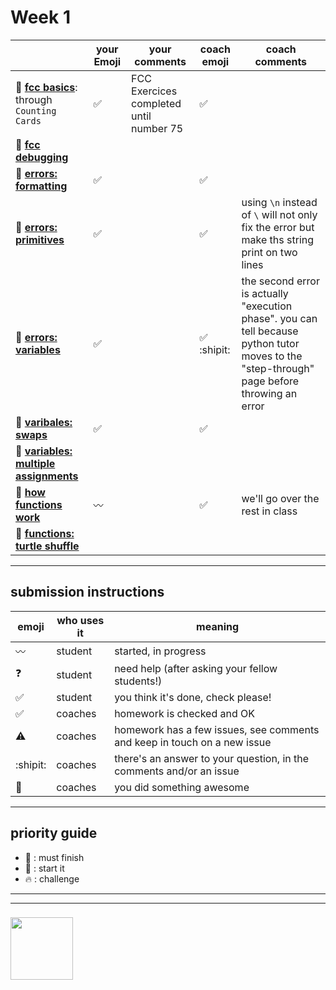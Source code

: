 # Week 1

|  | your Emoji | your comments | coach emoji | coach comments |
| --- | --- | --- | --- | --- |
| :seedling: __[fcc basics](./fcc-basic-js-pt-1.md)__: through ```Counting Cards``` | :white_check_mark: | FCC Exercices completed until number 75 | :white_check_mark: | |
| :dash: __[fcc debugging](./fcc-debugging.md)__ | | | | |
| :seedling: __[errors: formatting](./jl-errors-formatting.md)__ | :white_check_mark: | | :white_check_mark: | |
| :seedling: __[errors: primitives](./jl-errors-primitive-types.md)__ | :white_check_mark: | | :white_check_mark: | using ```\n``` instead of ```\``` will not only fix the error but make ths string print on two lines |
| :seedling: __[errors: variables](./jl-errors-variables.md)__ | :white_check_mark: | | :white_check_mark: :shipit: | the second error is actually "execution phase".  you can tell because python tutor moves to the "step-through" page before throwing an error |
| :seedling: __[varibales: swaps](./jl-variables-swaps.md)__ | :white_check_mark: | | :white_check_mark: | |
| :dash: __[variables: multiple assignments](./jl-variables-multiple.md)__ | | | | |
| :seedling: __[how functions work](./jl-functions.md)__ | :wavy_dash: | | :white_check_mark: | we'll go over the rest in class |
| :dash: __[functions: turtle shuffle](./jl-turtle-shuffle.md)__ | | | | |

---


## submission instructions

| emoji | who uses it | meaning |
| --- | --- | --- |
|  :wavy_dash: | student | started, in progress  | 
| :question: | student | need help (after asking your fellow students!) | 
| :white_check_mark: | student | you think it's done, check please! | 
| :white_check_mark: | coaches | homework is checked and OK |
| :warning: | coaches | homework has a few issues, see comments and keep in touch on a new issue |
| :shipit: | coaches | there's an answer to your question, in the comments and/or an issue  | 
| :star2: | coaches | you did something awesome |

---

## priority guide

* :seedling: : must finish
* :dash: : start it
* :fire: : challenge

___
___
### <a href="https://hackyourfuture.be" target="_blank"><img src="https://pbs.twimg.com/profile_images/984474625009741824/Bs_qKx6-_400x400.jpg" width="100" height="100"></img></a>


